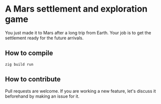 # A Mars settlement and exploration game

You just made it to Mars after a long trip from Earth.
Your job is to get the settlement ready for the future arrivals.

## How to compile

```
zig build run
```

## How to contribute

Pull requests are welcome. If you are working a new feature, let's discuss it beforehand by making an issue for it.
